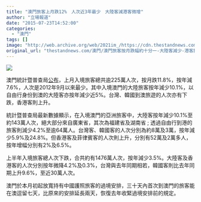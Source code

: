 ```yaml
---
title: "澳門旅客上月跌12%　人次近3年最少　大陸客減港客微增"
author: "立場報道"
date: "2015-07-23T14:52:00"
categories:
  - "澳門"
tags: []
image: "http://web.archive.org/web/2021im_/https://cdn.thestandnews.com/media/photos/cache/macau-14_9iGvq_1200x0.png"
original_url: "thestandnews.com/澳門/澳門旅客按月跌幅約十分一-大陸客減少-港客按年微增"
---
```

![](http://web.archive.org/web/2021im_/https://cdn.thestandnews.com/media/photos/cache/macau-14_9iGvq_1200x0.png)

澳門統計暨普查局[公布](http://web.archive.org/web/20210628183613/http://www.dsec.gov.mo/Statistic/TourismAndServices/VisitorArrivals/VisitorArrivals2015M06.aspx)，上月入境旅客總共逾225萬人次，按月跌11.8%，按年減7.6%，人次是2012年9月以來最少。其中入境澳門的大陸旅客按年減少10.1%，以自由行身份到澳的大陸客亦按年減少近5%。台灣、韓國到澳旅遊的人次亦有下跌，香港客則上升。

統計暨普查局最新數據顯示，在入境澳門的亞洲旅客中，大陸客按年減少10.1%至約143萬人次，絕大部分來自廣東省，其次為福建省及湖南省 ; 透過自由行到港的旅客則減少4.2%至逾64萬人。台灣客、韓國客的人次分別為約8萬及3萬，按年減少5.9%及24.8%。但香港客及菲律賓客的人次則上升，分別有52萬及2萬多人，按年增幅分別有2%及6.5%。

上半年入境旅客總人次下跌，合共約有1476萬人次，按年減少3.5%。大陸客及香港客的人次分別按年微降4.2%及0.3%，台灣與去年同期相若，韓國客則比去年同期上升9.6%，至近30萬人次。

澳門於本月初起放寬持有中國護照旅客的過境安排，三十天內首次到澳門的旅客能在澳逗留七天，比原來的安排延長兩天，恢復去年收緊過境安排前的規定。